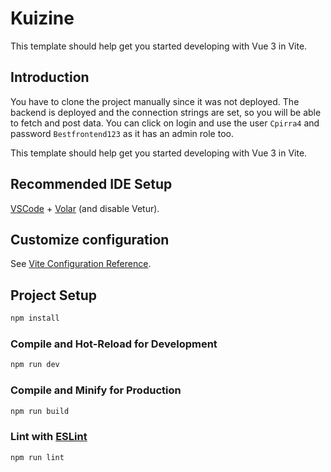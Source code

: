 # Kuizine

This template should help get you started developing with Vue 3 in Vite.

## Introduction

You have to clone the project manually since it was not deployed. The backend is deployed and the connection strings are set, 
so you will be able to fetch and post data. You can click on login and use the user `Cpirra4` and password `Bestfrontend123` as it has an admin role too.

This template should help get you started developing with Vue 3 in Vite.

## Recommended IDE Setup

[VSCode](https://code.visualstudio.com/) + [Volar](https://marketplace.visualstudio.com/items?itemName=Vue.volar) (and disable Vetur).

## Customize configuration

See [Vite Configuration Reference](https://vitejs.dev/config/).

## Project Setup

```sh
npm install
```

### Compile and Hot-Reload for Development

```sh
npm run dev
```

### Compile and Minify for Production

```sh
npm run build
```

### Lint with [ESLint](https://eslint.org/)

```sh
npm run lint
```
